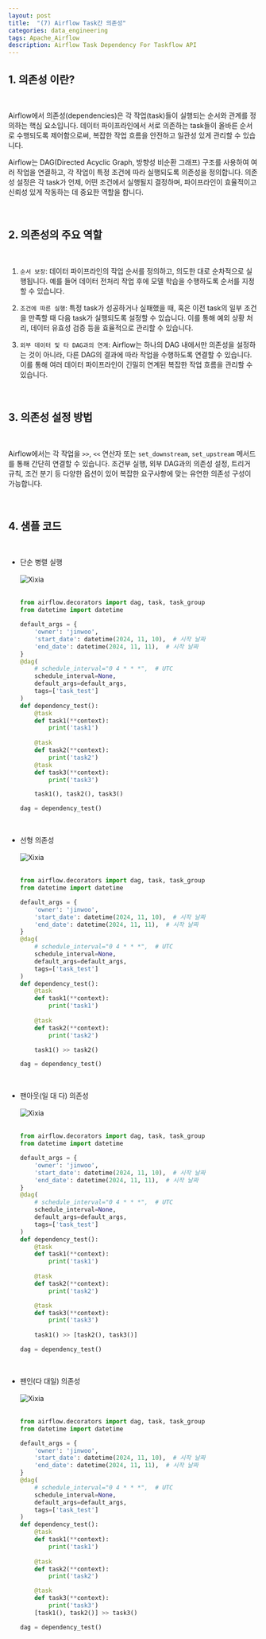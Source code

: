 ```yaml
---
layout: post
title:  "(7) Airflow Task간 의존성"
categories: data_engineering
tags: Apache_Airflow
description: Airflow Task Dependency For Taskflow API
---
```


<h2>
    <span class = "jjw_h2_style">1. 의존성 이란? </span>
</h2>
<br>

Airflow에서 의존성(dependencies)은 각 작업(task)들이 실행되는 순서와 관계를 정의하는 핵심 요소입니다. 데이터 파이프라인에서 서로 의존하는 task들이 올바른 순서로 수행되도록 제어함으로써, 복잡한 작업 흐름을 안전하고 일관성 있게 관리할 수 있습니다.
<br>

Airflow는 DAG(Directed Acyclic Graph, 방향성 비순환 그래프) 구조를 사용하여 여러 작업을 연결하고, 각 작업이 특정 조건에 따라 실행되도록 의존성을 정의합니다. 의존성 설정은 각 task가 언제, 어떤 조건에서 실행될지 결정하며, 파이프라인이 효율적이고 신뢰성 있게 작동하는 데 중요한 역할을 합니다.

<br>

<h2>
    <span class = "jjw_h2_style">2. 의존성의 주요 역할 </span>
</h2>
<br>

1. `순서 보장`:
데이터 파이프라인의 작업 순서를 정의하고, 의도한 대로 순차적으로 실행됩니다. 예를 들어 데이터 전처리 작업 후에 모델 학습을 수행하도록 순서를 지정할 수 있습니다.

2. `조건에 따른 실행`:
특정 task가 성공하거나 실패했을 때, 혹은 이전 task의 일부 조건을 만족할 때 다음 task가 실행되도록 설정할 수 있습니다. 이를 통해 예외 상황 처리, 데이터 유효성 검증 등을 효율적으로 관리할 수 있습니다.

3. `외부 데이터 및 타 DAG과의 연계`:
Airflow는 하나의 DAG 내에서만 의존성을 설정하는 것이 아니라, 다른 DAG의 결과에 따라 작업을 수행하도록 연결할 수 있습니다. 이를 통해 여러 데이터 파이프라인이 긴밀히 연계된 복잡한 작업 흐름을 관리할 수 있습니다.

<br>

<h2>
    <span class = "jjw_h2_style">3. 의존성 설정 방법 </span>
</h2>
<br>

Airflow에서는 각 작업을 `>>`, `<<` 연산자 또는 `set_downstream`, `set_upstream` 메서드를 통해 간단히 연결할 수 있습니다.
조건부 실행, 외부 DAG과의 의존성 설정, 트리거 규칙, 조건 분기 등 다양한 옵션이 있어 복잡한 요구사항에 맞는 유연한 의존성 구성이 가능합니다.


<br>

<h2>
    <span class = "jjw_h2_style">4. 샘플 코드 </span>
</h2>

<br>

* 단순 병렬 실행 <br><br>
  ![Xixia](/assets/images/dataengineer/20241112airflowtaskdependency4.png)
  <br><br>
   ~~~python
   from airflow.decorators import dag, task, task_group
   from datetime import datetime
   
   default_args = {
       'owner': 'jinwoo',
       'start_date': datetime(2024, 11, 10),  # 시작 날짜
       'end_date': datetime(2024, 11, 11),  # 시작 날짜
   }
   @dag(
       # schedule_interval="0 4 * * *",  # UTC
       schedule_interval=None,
       default_args=default_args,
       tags=['task_test']
   )
   def dependency_test():
       @task
       def task1(**context):
           print('task1')
       
       @task
       def task2(**context):
           print('task2')
       @task
       def task3(**context):
           print('task3')
   
       task1(), task2(), task3()
   
   dag = dependency_test()
   ~~~
<br>

* 선형 의존성 <br><br>
  ![Xixia](/assets/images/dataengineer/20241112airflowtaskdependency1.png)
  <br><br>
   ~~~python
   from airflow.decorators import dag, task, task_group
   from datetime import datetime
   
   default_args = {
       'owner': 'jinwoo',
       'start_date': datetime(2024, 11, 10),  # 시작 날짜
       'end_date': datetime(2024, 11, 11),  # 시작 날짜
   }
   @dag(
       # schedule_interval="0 4 * * *",  # UTC
       schedule_interval=None,
       default_args=default_args,
       tags=['task_test']
   )
   def dependency_test():
       @task
       def task1(**context):
           print('task1')
       
       @task
       def task2(**context):
           print('task2')
   
       task1() >> task2()
   
   dag = dependency_test()
   ~~~
<br>

* 팬아웃(일 대 다) 의존성 <br><br>
  ![Xixia](/assets/images/dataengineer/20241112airflowtaskdependency2.png) <br><br>
  ~~~python
  from airflow.decorators import dag, task, task_group
  from datetime import datetime
  
  default_args = {
      'owner': 'jinwoo',
      'start_date': datetime(2024, 11, 10),  # 시작 날짜
      'end_date': datetime(2024, 11, 11),  # 시작 날짜
  }
  @dag(
      # schedule_interval="0 4 * * *",  # UTC
      schedule_interval=None,
      default_args=default_args,
      tags=['task_test']
  )
  def dependency_test():
      @task
      def task1(**context):
          print('task1')
      
      @task
      def task2(**context):
          print('task2')

      @task
      def task3(**context):
          print('task3')
      
      task1() >> [task2(), task3()]
  
  dag = dependency_test()
  ~~~
<br>

* 팬인(다 대일) 의존성 <br><br>
  ![Xixia](/assets/images/dataengineer/20241112airflowtaskdependency3.png)<br><br>
  ~~~python
  from airflow.decorators import dag, task, task_group
  from datetime import datetime
  
  default_args = {
      'owner': 'jinwoo',
      'start_date': datetime(2024, 11, 10),  # 시작 날짜
      'end_date': datetime(2024, 11, 11),  # 시작 날짜
  }
  @dag(
      # schedule_interval="0 4 * * *",  # UTC
      schedule_interval=None,
      default_args=default_args,
      tags=['task_test']
  )
  def dependency_test():
      @task
      def task1(**context):
          print('task1')
      
      @task
      def task2(**context):
          print('task2')
  
      @task
      def task3(**context):
          print('task3')
      [task1(), task2()] >> task3()
  
  dag = dependency_test()
  ~~~